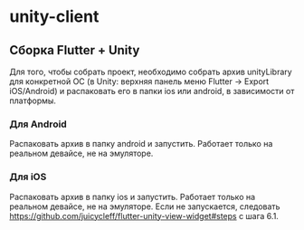 # unity-client

## Сборка Flutter + Unity

Для того, чтобы собрать проект, необходимо собрать архив unityLibrary для конкретной ОС (в Unity: верхняя панель меню Flutter -> Export iOS/Android) и распаковать его в папки ios или android, в зависимости от платформы.

### Для Android

Распаковать архив в папку android и запустить. Работает только на реальном девайсе, не на эмуляторе.

### Для iOS

Распаковать архив в папку ios и запустить. Работает только на реальном девайсе, не на эмуляторе.
Если не запускается, следовать https://github.com/juicycleff/flutter-unity-view-widget#steps с шага 6.1.
